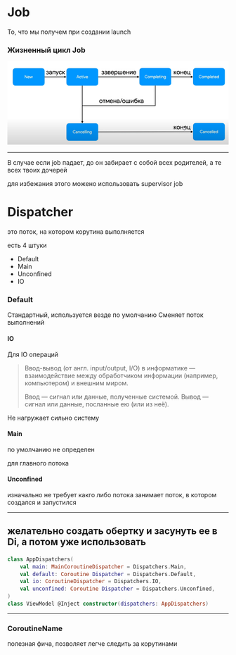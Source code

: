 # Job

То, что мы получем при создании launch

### Жизненный цикл Job
![](image/2_1.png)

---

В случае если job падает, до он забирает с собой всех родителей, а те всех твоих дочерей

для избежания этого можено использовать supervisor job

# Dispatcher 

это поток, на котором корутина выполняется 

есть 4 штуки 

- Default
- Main
- Unconfined
- IO


### Default
Стандартный, используется везде по умолчанию
Сменяет поток выполнений

#### IO
Для IO операций 

>Ввод-вывод (от англ. input/output, I/O) в информатике — взаимодействие между обработчиком информации (например, компьютером) и внешним миром.
>
>Ввод — сигнал или данные, полученные системой.
Вывод — сигнал или данные, посланные ею (или из неё).

Не нагружает сильно систему

#### Main
по умолчанию не определен

для главного потока 

#### Unconfined
изначально не требует какго либо потока
занимает поток, в котором создался и запустился


---
желательно создать обертку и засунуть ее в Di, а потом уже использовать 
---

```kotlin
class AppDispatchers(
    val main: MainCoroutineDispatcher = Dispatchers.Main,
    val default: Coroutine Dispatcher = Dispatchers.Default,
    val io: CoroutineDispatcher = Dispatchers.IO,
    val unconfined: Coroutine Dispatcher = Dispatchers.Unconfined,
)
class ViewModel @Inject constructor(dispatchers: AppDispatchers)
```

---

### CoroutineName 

полезная фича, позволяет легче следить за корутинами 
